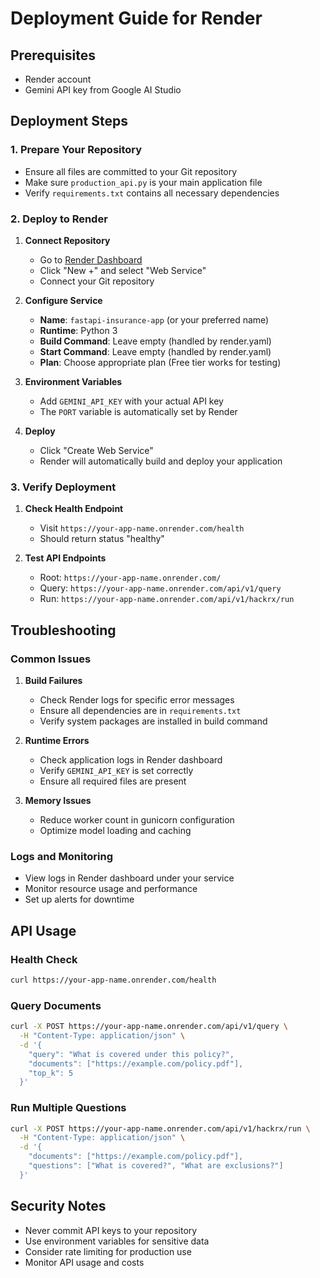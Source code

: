 # Deployment Guide for Render

## Prerequisites
- Render account
- Gemini API key from Google AI Studio

## Deployment Steps

### 1. Prepare Your Repository
- Ensure all files are committed to your Git repository
- Make sure `production_api.py` is your main application file
- Verify `requirements.txt` contains all necessary dependencies

### 2. Deploy to Render

1. **Connect Repository**
   - Go to [Render Dashboard](https://dashboard.render.com)
   - Click "New +" and select "Web Service"
   - Connect your Git repository

2. **Configure Service**
   - **Name**: `fastapi-insurance-app` (or your preferred name)
   - **Runtime**: Python 3
   - **Build Command**: Leave empty (handled by render.yaml)
   - **Start Command**: Leave empty (handled by render.yaml)
   - **Plan**: Choose appropriate plan (Free tier works for testing)

3. **Environment Variables**
   - Add `GEMINI_API_KEY` with your actual API key
   - The `PORT` variable is automatically set by Render

4. **Deploy**
   - Click "Create Web Service"
   - Render will automatically build and deploy your application

### 3. Verify Deployment

1. **Check Health Endpoint**
   - Visit `https://your-app-name.onrender.com/health`
   - Should return status "healthy"

2. **Test API Endpoints**
   - Root: `https://your-app-name.onrender.com/`
   - Query: `https://your-app-name.onrender.com/api/v1/query`
   - Run: `https://your-app-name.onrender.com/api/v1/hackrx/run`

## Troubleshooting

### Common Issues

1. **Build Failures**
   - Check Render logs for specific error messages
   - Ensure all dependencies are in `requirements.txt`
   - Verify system packages are installed in build command

2. **Runtime Errors**
   - Check application logs in Render dashboard
   - Verify `GEMINI_API_KEY` is set correctly
   - Ensure all required files are present

3. **Memory Issues**
   - Reduce worker count in gunicorn configuration
   - Optimize model loading and caching

### Logs and Monitoring
- View logs in Render dashboard under your service
- Monitor resource usage and performance
- Set up alerts for downtime

## API Usage

### Health Check
```bash
curl https://your-app-name.onrender.com/health
```

### Query Documents
```bash
curl -X POST https://your-app-name.onrender.com/api/v1/query \
  -H "Content-Type: application/json" \
  -d '{
    "query": "What is covered under this policy?",
    "documents": ["https://example.com/policy.pdf"],
    "top_k": 5
  }'
```

### Run Multiple Questions
```bash
curl -X POST https://your-app-name.onrender.com/api/v1/hackrx/run \
  -H "Content-Type: application/json" \
  -d '{
    "documents": ["https://example.com/policy.pdf"],
    "questions": ["What is covered?", "What are exclusions?"]
  }'
```

## Security Notes
- Never commit API keys to your repository
- Use environment variables for sensitive data
- Consider rate limiting for production use
- Monitor API usage and costs 